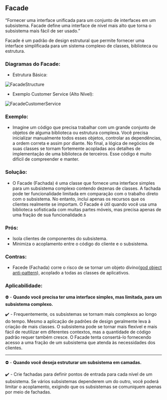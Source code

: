 ## Facade
“Fornecer uma interface unificada para um conjunto de interfaces em um subsistema. Facade define uma interface de nível mais alto que torna o subsistema mais fácil de ser usado.”

Facade é um padrão de design estrutural que permite fornecer uma interface simplificada para um sistema complexo de classes, biblioteca ou estrutura.

### Diagramas do Facade:
* Estrutura Básica:

![FacadeStructure](https://refactoring.guru/images/patterns/diagrams/facade/structure.png)

* Exemplo Customer Service (Alto Nível):

![FacadeCustomerService](https://sourcemaking.com/files/v2/content/patterns/Facade_example1.png)

### Exemplo:
 - Imagine um código que precisa trabalhar com um grande conjunto de objetos de alguma biblioteca ou estrutura complexa. Você precisa inicializar manualmente todos esses objetos, controlar as dependências, a ordem correta e assim por diante.
 No final, a lógica de negócios de suas classes se tornam fortemente acopladas aos detalhes de implementação de uma biblioteca de terceiros. Esse código é muito difícil de compreender e manter.

### Solução:
 - O Facade (Fachada) é uma classe que fornece uma interface simples para um subsistema complexo contendo dezenas de classes. A fachada pode ter funcionalidade limitada em comparação com o trabalho direto com o subsistema. No entanto, inclui apenas os recursos que os clientes realmente se importam.
 O Facade é útil quando você usa uma biblioteca sofisticada com muitas partes móveis, mas precisa apenas de uma fração de sua funcionalidade.s

### Prós:
 - Isola clientes de componentes do subsistema.
 - Minimiza o acoplamento entre o código do cliente e o subsistema.

### Contras:
 - Facede (Fachada) corre o risco de se tornar um objeto divino([god object anti-pattern](https://en.wikipedia.org/wiki/God_object)), acoplado a todas as classes de aplicativos.

### Aplicabilidade:
 :no_entry: - __Quando você precisa ter uma interface simples, mas limitada, para um subsistema complexo.__
 
 :heavy_check_mark: - Frequentemente, os subsistemas se tornam mais complexos ao longo do tempo. Mesmo a aplicação de padrões de design geralmente leva à criação de mais classes. O subsistema pode se tornar mais flexível e mais fácil de reutilizar em diferentes contextos, mas a quantidade de código padrão requer também cresce. O Facade tenta consertá-lo fornecendo acesso a uma fração de um subsistema que atenda às necessidades dos clientes.

 ---

 :no_entry: - __Quando você deseja estruturar um subsistema em camadas.__
 
 :heavy_check_mark: - Crie fachadas para definir pontos de entrada para cada nível de um subsistema. Se vários subsistemas dependerem um do outro, você poderá limitar o acoplamento, exigindo que os subsistemas se comuniquem apenas por meio de fachadas.